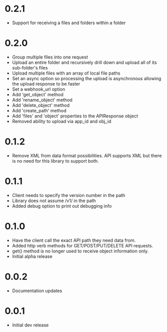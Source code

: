 # 0.2.1

* Support for receiving a files and folders within a folder


# 0.2.0

* Group multiple files into one request
* Upload an entire folder and recursively drill down and upload
  all of its sub-folder's files
* Upload multiple files with an array of local file paths
* Set an async option so processing the upload is asynchronous
  allowing the upload response to be faster
* Set a webhook_url option
* Add 'get_object' method
* Add 'rename_object' method
* Add 'delete_object' method
* Add 'create_path' method
* Add 'files' and 'object' properties to the APIResponse object
* Removed ability to upload via app_id and obj_id


# 0.1.2

* Remove XML from data format possibilities. API supports XML
  but there is no need for this library to support both.
  

# 0.1.1

* Client needs to specify the version number in the path
* Library does not assume /v1/ in the path
* Added debug option to print out debugging info


# 0.1.0

* Have the client call the exact API path they need data from.
* Added http verb methods for GET/POST/PUT/DELETE API requests.
* get() method is no longer used to receive object information only.
* Initial alpha release


# 0.0.2

* Documentation updates


# 0.0.1

* Initial dev release